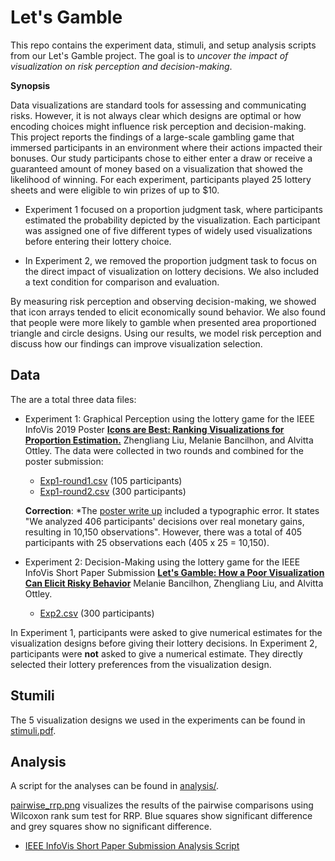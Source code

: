 # Let's Gamble

This repo contains the experiment data, stimuli, and setup analysis scripts from our Let's Gamble project. The goal is to *uncover the impact of visualization on risk perception and decision-making*.

**Synopsis**

Data visualizations are standard tools for assessing and communicating risks. However, it is not always clear which designs are optimal or how encoding choices might influence risk perception and decision-making. This project reports the findings of a large-scale gambling game that immersed participants in an environment where their actions impacted their bonuses. Our study participants chose to either enter a draw or receive a guaranteed amount of money based on a visualization that showed the likelihood of winning. For each experiment, participants played 25 lottery sheets and were eligible to win prizes of up to \$10. 
* Experiment 1 focused on a proportion judgment task, where participants estimated the probability depicted by the visualization. Each participant was assigned one of five different types of widely used visualizations before entering their lottery choice. 

* In Experiment 2, we removed the proportion judgment task to focus on the direct impact of visualization on lottery decisions. We also included a text condition for comparison and evaluation.

By measuring risk perception and observing decision-making, we showed that icon arrays tended to elicit economically sound behavior. We also found that people were more likely to gamble when presented area proportioned triangle and circle designs. Using our results, we model risk perception and discuss how our findings can improve visualization selection.


## Data
The are a total three data files:
* Experiment 1: Graphical Perception using the lottery game for the IEEE InfoVis 2019 Poster [**Icons are Best: Ranking  Visualizations for Proportion  Estimation.**](https://github.com/washuvis/letsgamble/blob/master/VIS2019_poster.pdf) Zhengliang Liu, Melanie Bancilhon, and Alvitta Ottley. The data were collected in two rounds and combined for the poster submission:
  * [Exp1-round1.csv](https://github.com/washuvis/letsgamble/blob/master/data/Exp1-round1.csv) (105 participants)
  * [Exp1-round2.csv](https://github.com/washuvis/letsgamble/blob/master/data/Exp1-round2.csv) (300 participants)
  
  **Correction**: *The [poster write up](https://github.com/washuvis/letsgamble/blob/master/VIS2019_write_up.pdf) included a typographic error. It states "We analyzed 406 participants' decisions over real monetary gains, resulting in 10,150 observations". However, there was a total of 405 participants with 25 observations each (405 x 25 = 10,150). 

* Experiment 2: Decision-Making using the lottery game for the IEEE InfoVis Short Paper Submission [**Let's Gamble: How a Poor Visualization Can Elicit Risky Behavior**](https://github.com/washuvis/letsgamble/blob/master/VIS2020_short_paper.pdf) Melanie Bancilhon, Zhengliang Liu, and Alvitta Ottley.
  * [Exp2.csv](https://github.com/washuvis/letsgamble/blob/master/data/Exp2.csv) (300 participants) 

In Experiment 1, participants were asked to give numerical estimates for the visualization designs before giving their lottery decisions.
In Experiment 2, participants were **not** asked to give a numerical estimate. They directly selected their lottery preferences from the visualization design.

## Stumili
The 5 visualization designs we used in the experiments can be found in [stimuli.pdf](https://washuvis.github.io/letsgamble/stimuli.pdf).

## Analysis
A script for the analyses can be found in [analysis/](https://github.com/washuvis/letsgamble/blob/master/analysis/).

[pairwise_rrp.png](https://washuvis.github.io/letsgamble/analysis/pairwise_rrp.png)  visualizes the results of the pairwise comparisons using Wilcoxon rank sum test for RRP. Blue squares show significant difference and grey squares show no significant difference. 

* [IEEE InfoVis Short Paper Submission Analysis Script](https://washuvis.github.io/letsgamble/analysis/short_paper_analysis.html) 


